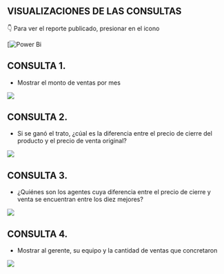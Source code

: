 ## VISUALIZACIONES DE LAS CONSULTAS

👇 Para ver el reporte publicado, presionar en el icono


[![Power Bi](https://app.powerbi.com/view?r=eyJrIjoiMTdhMTkyODctNzY5Mi00NzBjLTg4YTktMTA1NWY4MTAxMDFiIiwidCI6ImM0YTY2YzM0LTJiYjctNDUxZi04YmUxLWIyYzI2YTQzMDE1OCIsImMiOjR9)

## CONSULTA 1. 
- Mostrar el monto de ventas por mes
 <img src="https://imgur.com/QCOooF9.png"> 

## CONSULTA 2. 
- Si se ganó el trato, ¿cúal es la diferencia entre el precio de cierre del producto y el precio de venta original?
<img src= "https://imgur.com/oL68rgz.png">

## CONSULTA 3.
- ¿Quiénes son los agentes cuya diferencia entre el precio de cierre y venta se encuentran entre los diez mejores?
<img src="https://imgur.com/He7WbsS.png">

## CONSULTA 4.
- Mostrar al gerente, su equipo y la cantidad de ventas que concretaron
<img src="https://imgur.com/hU0xBm2.png">
